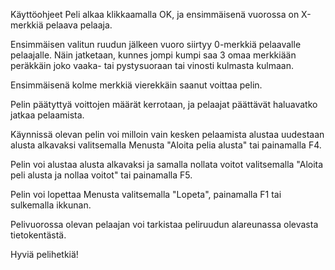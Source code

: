 Käyttöohjeet
Peli alkaa klikkaamalla OK, ja ensimmäisenä vuorossa on X-merkkiä pelaava pelaaja.

Ensimmäisen valitun ruudun jälkeen vuoro siirtyy 0-merkkiä pelaavalle pelaajalle. Näin jatketaan, kunnes jompi kumpi saa 3 omaa merkkiään peräkkäin joko vaaka- tai pystysuoraan tai vinosti kulmasta kulmaan.

Ensimmäisenä kolme merkkiä vierekkäin saanut voittaa pelin.

Pelin päätyttyä voittojen määrät kerrotaan, ja pelaajat päättävät haluavatko jatkaa pelaamista.

Käynnissä olevan pelin voi milloin vain kesken pelaamista alustaa uudestaan alusta alkavaksi valitsemalla Menusta "Aloita pelia alusta" tai painamalla F4.

Pelin voi alustaa alusta alkavaksi ja samalla nollata voitot valitsemalla "Aloita peli alusta ja nollaa voitot" tai painamalla F5.

Pelin voi lopettaa Menusta valitsemalla "Lopeta", painamalla F1 tai sulkemalla ikkunan.

Pelivuorossa olevan pelaajan voi tarkistaa peliruudun alareunassa olevasta tietokentästä.

Hyviä pelihetkiä!
